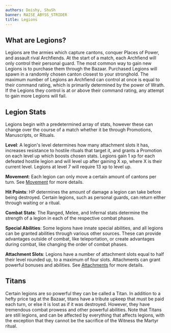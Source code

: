 ```yaml
---
authors: Doishy, ShuSh
banner: RAISE_ABYSS_STRIDER
title: Legions
---
```


## What are Legions?

Legions are the armies which capture cantons, conquer Places of Power, and
assault rival Archfiends. At the start of a match, each Archfiend will only
control their personal guard. The most common way to gain new Legions is to
purchase them through the Bazaar. Purchased Legions will spawn in a randomly
chosen canton closest to your stronghold. The maximum number of Legions an
Archfiend can control at once is equal to their command rating, which is
primarily determined by the power of Wrath. If the Legions they control is at or
above their command rating, any attempt to gain more Legions will fail.

## Legion Stats

Legions begin with a predetermined array of stats, however these can change over
the course of a match whether it be through Promotions, Manuscripts, or Rituals.

**Level**: A legion's level determines how many attachment slots it has,
increases resistance to hostile rituals that target it, and grants a Promotion
on each level up which boosts chosen stats. Legions gain 1 xp for each defeated
hostile legion and will level up after gaining X xp, where X is their current
level. Legions at level 7 will require 13 xp to level up.

**Movement**: Each legion can only move a certain amount of cantons per turn.
See [Movement][movement] for more details.

**Hit Points**: HP determines the amount of damage a legion can take before
being destroyed. Certain legions, such as personal guards, can return either
through waiting or a ritual.

**Combat Stats**: The Ranged, Melee, and Infernal stats determine the strength
of a legion in each of the respective combat phases.

**Special Abilities**: Some legions have innate special abilities, and all
legions can be granted abilities through various other sources. These can
provide advantages outside of combat, like teleportation, or create advantages
during combat, like changing the order of combat phases.

**Attachment Slots**: Legions have a number of attachment slots equal to half
their level rounded up, to a maximum of four slots. Attachments can grant
powerful bonuses and abilities. See [Attachments][attachments] for more details.

## Titans

Certain legions are so powerful they can be called a Titan. In addition to a
hefty price tag at the Bazaar, titans have a tribute upkeep that must be paid
each turn, or else it is lost as if it was destroyed. However, they have
tremendous combat prowess and other powerful abilities. Note that Titans are
still legions, and can be affected by everything that affects legions, with the
exception that they cannot be the sacrifice of the Witness the Martyr ritual.

[attachments]: /core-mechanics/attachments
[movement]: /core-mechanics/movement
